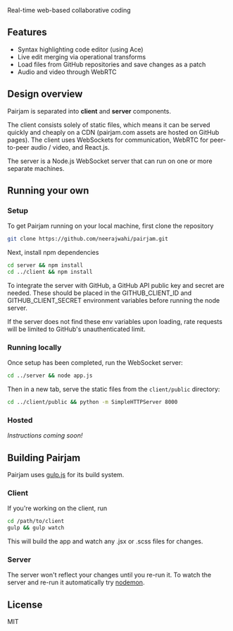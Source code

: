 Real-time web-based collaborative coding<br/>

## Features
- Syntax highlighting code editor (using Ace)
- Live edit merging via operational transforms
- Load files from GitHub repositories and save changes as a patch
- Audio and video through WebRTC

## Design overview
Pairjam is separated into **client** and **server** components.

The client consists solely of static files, which means it can be served quickly and cheaply on a CDN (pairjam.com assets are hosted on GitHub pages). The client uses WebSockets for communication, WebRTC for peer-to-peer audio / video, and React.js.

The server is a Node.js WebSocket server that can run on one or more separate machines.

## Running your own
### Setup
To get Pairjam running on your local machine, first clone the repository
```bash
git clone https://github.com/neerajwahi/pairjam.git
```

Next, install npm dependencies
```bash
cd server && npm install
cd ../client && npm install
```

To integrate the server with GitHub, a GitHub API public key and secret are needed. These should be placed in the GITHUB_CLIENT_ID and GITHUB_CLIENT_SECRET environment variables before running the node server.

If the server does not find these env variables upon loading, rate requests will be limited to GitHub's unauthenticated limit.

### Running locally
Once setup has been completed, run the WebSocket server:
```bash
cd ../server && node app.js
```

Then in a new tab, serve the static files from the `client/public` directory:
```bash
cd ../client/public && python -m SimpleHTTPServer 8000
```

### Hosted
*Instructions coming soon!*

## Building Pairjam
Pairjam uses [gulp.js](http://gulpjs.com/) for its build system.

### Client
If you're working on the client, run
```bash
cd /path/to/client
gulp && gulp watch
```
This will build the app and watch any .jsx or .scss files for changes.

### Server
The server won't reflect your changes until you re-run it. To watch the server and re-run it automatically try [nodemon](http://nodemon.io/).

## License
MIT
